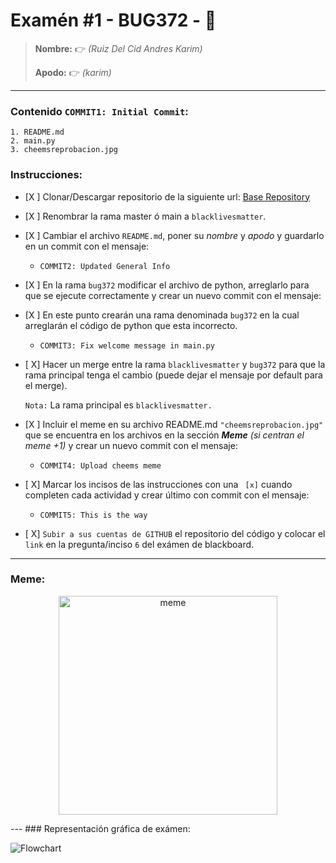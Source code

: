 # Examén #1 - BUG372 - 🐛

> __Nombre:__ 👉 *(Ruiz Del Cid Andres Karim)*
>
> __Apodo:__ 👉 *(karim)*
>
>
---
### Contenido `COMMIT1: Initial Commit`:

	1. README.md
	2. main.py
	3. cheemsreprobacion.jpg

### Instrucciones:

- [X ] Clonar/Descargar repositorio de la siguiente url: [Base Repository](https://github.com/cheemsdoggie/bug372.git)
- [X ] Renombrar la rama master ó main a `blacklivesmatter`.
- [X ] Cambiar el archivo `README.md`, poner su *nombre* y *apodo* y guardarlo en un commit con el mensaje:
  - `COMMIT2: Updated General Info`
- [X ] En la rama `bug372` modificar el archivo de python, arreglarlo para que se ejecute correctamente y crear un nuevo commit con el mensaje:
- [X ] En este punto crearán una rama denominada `bug372` en la cual arreglarán el código de python que esta incorrecto.
  - `COMMIT3: Fix welcome message in main.py`
- [ X] Hacer un merge entre la rama `blacklivesmatter` y `bug372` para que la rama principal tenga el cambio (puede dejar el mensaje por default para el merge).

	`Nota:` La rama principal es `blacklivesmatter.`
- [X ] Incluir el meme en su archivo README.md `"cheemsreprobacion.jpg"` que se encuentra en los archivos en la sección ___Meme___ *(si centran el meme +1)* y crear un nuevo commit con el mensaje:
	- `COMMIT4: Upload cheems meme`
- [ X] Marcar los incisos de las instrucciones con una ` [x]` cuando completen cada actividad y crear último con commit con el mensaje:
  - `COMMIT5: This is the way`
- [ X] `Subir a sus cuentas de GITHUB` el repositorio del código y colocar el `link` en la pregunta/inciso `6` del exámen de blackboard.
---
### Meme:
<p align="center">
  <img src="cheemsreprobacion.jpg" width="350" title="meme">
  
</p>
---
### Representación gráfica de exámen:

![Flowchart](https://i.postimg.cc/FsJp36xG/flowchart.jpg)